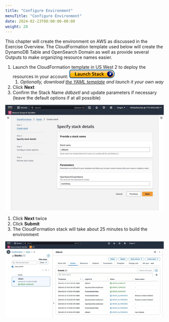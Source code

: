 ```yaml
---
title: "Configure Environment"
menuTitle: "Configure Environment"
date: 2024-02-23T00:00:00-00:00
weight: 20
---
```

This chapter will create the environment on AWS as discussed in the Exercise Overview.
The CloudFormation template used below will create the DynamoDB Table and OpenSearch Domain as well as provide several Outputs to make organizing resource names easier.

 1. Launch the CloudFormation template in US West 2 to deploy the resources in your account: [![CloudFormation](/static/images/cloudformation-launch-stack.png)](https://console.aws.amazon.com/cloudformation/home?region=us-west-2#/stacks/new?stackName=ddbzetl&templateURL=:param{key="lhol_ddb_os_zetl_setup_yaml"})  
    1. *Optionally, download [the YAML template](:param{key="lhol_ddb_os_zetl_setup_yaml"}) and launch it your own way*
 1. Click **Next**
 1. Confirm the Stack Name *ddbzetl* and update parameters if necessary (leave the default options if at all possible)

   ![Final Deployment Architecture](/static/images/ddb-os-zetl1.jpg)
   
 1. Click **Next** twice
 1. Click **Submit**
 1. The CloudFormation stack will take about 25 minutes to build the environment

  ![Final Deployment Architecture](/static/images/ddb-os-zetl2.jpg)
